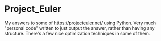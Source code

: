 # Project_Euler
My answers to some of https://projecteuler.net/ using Python. Very much "personal code" written to just output the answer, rather than having any structure. There's a few nice optimization techniques in some of them.

